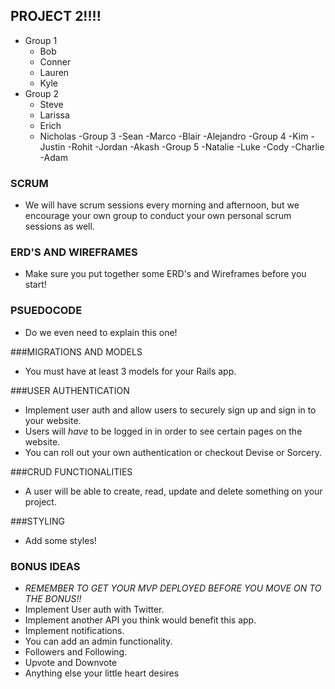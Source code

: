 ## PROJECT 2!!!!
- Group 1
  * Bob
  * Conner
  * Lauren
  * Kyle
- Group 2
  * Steve
  * Larissa
  * Erich
  * Nicholas
-Group 3
 -Sean
 -Marco
 -Blair
 -Alejandro
-Group 4
  -Kim
  -Justin
  -Rohit
  -Jordan
  -Akash
-Group 5
  -Natalie
  -Luke
  -Cody
  -Charlie
  -Adam


### SCRUM
- We will have scrum sessions every morning and afternoon, but we encourage your own group to conduct your own personal scrum sessions as well.

### ERD'S AND WIREFRAMES
- Make sure you put together some ERD's and Wireframes before you start!

### PSUEDOCODE
- Do we even need to explain this one!

###MIGRATIONS AND MODELS
- You must have at least 3 models for your Rails app.

###USER AUTHENTICATION
- Implement user auth and allow users to securely sign up and sign in to your website. 
- Users will _have_ to be logged in in order to see certain pages on the website.
- You can roll out your own authentication or checkout Devise or Sorcery.

###CRUD FUNCTIONALITIES
- A user will be able to create, read, update and delete something on your project.

###STYLING
- Add some styles!


### BONUS IDEAS
- *REMEMBER TO GET YOUR MVP DEPLOYED BEFORE YOU MOVE ON TO THE BONUS!!*
- Implement User auth with Twitter.
- Implement another API you think would benefit this app.
- Implement notifications.
- You can add an admin functionality.
- Followers and Following.
- Upvote and Downvote
- Anything else your little heart desires
